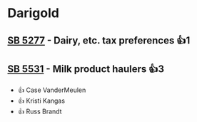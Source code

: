 # Darigold

## [SB 5277](/bill/2023-24/sb/5277/) - Dairy, etc. tax preferences 👍1  

## [SB 5531](/bill/2023-24/sb/5531/) - Milk product haulers 👍3  
* 👍 Case VanderMeulen
* 👍 Kristi Kangas
* 👍 Russ Brandt